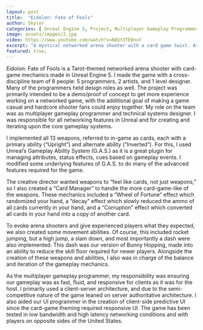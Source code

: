 ```yaml
---
layout: post
title:  "Eidolon: Fate of Fools"
author: Skyler
categories: [ Unreal Engine 5, Project, Multiplayer Gameplay Programmer, Technical Systems Designer  ]
image: assets/images/2.jpg
video: https://www.youtube.com/watch?v=NdUt3TE0nxY
excerpt: "A mystical networked arena shooter with a card game twist. Astral combatants use abilities inspired by major arcana tarot cards."
featured: true;
---
```


Eidolon: Fate of Fools is a Tarot-themed networked arena shooter with card-game mechanics made in Unreal Engine 5. I made the game with a cross-discipline team of 8 people: 5 programmers, 2 artists, and 1 level designer. Many of the programmers held design roles as well. The project was primarily intended to be a demo/proof of concept to get more experience working on a networked game, with the additional goal of making a game casual and hardcore shooter fans could enjoy together. My role on the team was as multiplayer gameplay programmer and technical systems designer. I was responsible for all networking features in Unreal and for creating and iterating upon the core gameplay systems.

I implemented all 13 weapons, referred to in-game as cards, each with a primary ability (“Upright”) and alternate ability (“Inverted”). For this, I used Unreal’s Gameplay Ability System (G.A.S.) as it is a great plugin for managing attributes, status effects, cues based on gameplay events. I modified some underlying features of G.A.S. to do many of the advanced features required for the game.

The creative director wanted weapons to “feel like cards, not just weapons,” so I also created a “Card Manager” to handle the more card-game-like of the weapons. These mechanics included a “Wheel of Fortune” effect which randomized your hand, a “decay” effect which slowly reduced the ammo of all cards currently in your hand, and a “Corruption” effect which converted all cards in your hand into a copy of another card.

To evoke arena shooters and give experienced players what they expected, we also created some movement abilities. Of course, this included rocket jumping, but a high jump, a slam down, and most importantly a dash were also implemented. This dash was our version of Bunny Hopping, made into an ability to reduce the skill floor required for newer players. 
Alongside the creation of these weapons and abilities, I also was in charge of the balance and iteration of the gameplay mechanics.

As the multiplayer gameplay programmer, my responsibility was ensuring our gameplay was as fast, fluid, and responsive for clients as it was for the host. I primarily used a client-server architecture, and due to the semi-competitive nature of the game leaned on server authoritative architecture. I also aided our UI programmer in the creation of client-side predictive UI since the card-game theming required responsive UI. The game has been tested in low bandwidth and high latency networking conditions and with players on opposite sides of the United States.
